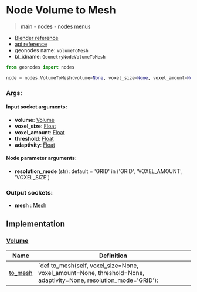 # Node Volume to Mesh

> [main](../structure.md) - [nodes](nodes.md) - [nodes menus](nodes_menus.md)

- [Blender reference](https://docs.blender.org/manual/en/latest/modeling/geometry_nodes/volume/volume_to_mesh.html)
- [api reference](https://docs.blender.org/api/current/bpy.types.GeometryNodeVolumeToMesh.html)
- geonodes name: `VolumeToMesh`
- bl_idname: `GeometryNodeVolumeToMesh`

```python
from geonodes import nodes

node = nodes.VolumeToMesh(volume=None, voxel_size=None, voxel_amount=None, threshold=None, adaptivity=None, resolution_mode='GRID')
```

### Args:

#### Input socket arguments:

- **volume**: [Volume](Volume.md)
- **voxel_size**: [Float](Float.md)
- **voxel_amount**: [Float](Float.md)
- **threshold**: [Float](Float.md)
- **adaptivity**: [Float](Float.md)

#### Node parameter arguments:

- **resolution_mode** (str): default = 'GRID' in ('GRID', 'VOXEL_AMOUNT', 'VOXEL_SIZE')

### Output sockets:

- **mesh** : [Mesh](Mesh.md)

## Implementation

### [Volume](Volume.md)

| Name | Definition |
|------|------------|
 | [to_mesh](Volume.md#to_mesh) | `def to_mesh(self, voxel_size=None, voxel_amount=None, threshold=None, adaptivity=None, resolution_mode='GRID'): |

